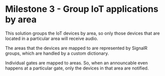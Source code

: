 # Milestone 3 - Group IoT applications by area

This solution groups the IoT devices by area, so only those devices that are located in a particular area will receive audio.

The areas that the devices are mapped to are represented by SignalR groups, which are handled by a custom dictionary.

Individual gates are mapped to areas. So, when an announcable even happens at a particular gate, only the devices in that area are notified.